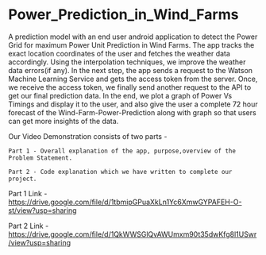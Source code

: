 # Power_Prediction_in_Wind_Farms
A prediction model with an end user android application to detect the Power Grid for maximum Power Unit Prediction in Wind Farms.
The app tracks the exact location coordinates of the user and fetches the weather data accordingly. Using the interpolation techniques, we improve the weather data errors(if any).
In the next step, the app sends a request to the Watson Machine Learning Service and gets the access token from the server.
Once, we receive the access token, we finally send another request to the API to get our final prediction data.
In the end, we plot a graph of Power Vs Timings and display it to the user, and also give the user a complete 72 hour forecast of the Wind-Farm-Power-Prediction along with graph so that users can get more insights of the data.




Our Video Demonstration consists of two parts -

	Part 1 - Overall explanation of the app, purpose,overview of the Problem Statement.
	
	Part 2 - Code explanation which we have written to complete our project.


Part 1 Link - https://drive.google.com/file/d/1tbmipGPuaXkLn1Yc6XmwGYPAFEH-O-st/view?usp=sharing

Part 2 Link - https://drive.google.com/file/d/1QkWWSGlQvAWUmxm90t35dwKfg8l1USwr/view?usp=sharing
